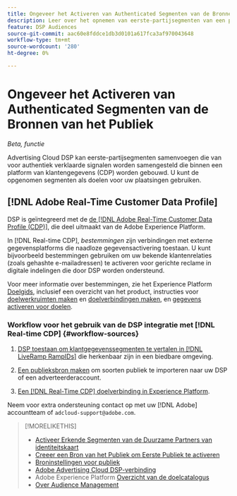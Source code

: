 ```yaml
---
title: Ongeveer het Activeren van Authenticated Segmenten van de Bronnen van het Publiek
description: Leer over het opnemen van eerste-partijsegmenten van een platform van klantengegevens.
feature: DSP Audiences
source-git-commit: aac60e8fddce1db3d0101a617fca3af970043648
workflow-type: tm+mt
source-wordcount: '280'
ht-degree: 0%

---
```


# Ongeveer het Activeren van Authenticated Segmenten van de Bronnen van het Publiek

<!-- Doesn't specifically explain what you can do in our UI -->
*Beta, functie*

Advertising Cloud DSP kan eerste-partijsegmenten samenvoegen die van voor authentiek verklaarde signalen worden samengesteld die binnen een platform van klantengegevens (CDP) worden gebouwd. U kunt de opgenomen segmenten als doelen voor uw plaatsingen gebruiken.

## [!DNL Adobe Real-Time Customer Data Profile]

DSP is geïntegreerd met de [de [!DNL Adobe Real-Time Customer Data Profile (CDP)]](https://experienceleague.adobe.com/docs/experience-platform/rtcdp/overview.html), die deel uitmaakt van de Adobe Experience Platform.

In [!DNL Real-time CDP], *bestemmingen* zijn verbindingen met externe gegevensplatforms die naadloze gegevensactivering toestaan. U kunt bijvoorbeeld bestemmingen gebruiken om uw bekende klantenrelaties (zoals gehashte e-mailadressen) te activeren voor gerichte reclame in digitale indelingen die door DSP worden ondersteund.

Voor meer informatie over bestemmingen, zie het Experience Platform [Doelgids](https://experienceleague.adobe.com/docs/experience-platform/destinations/home.html), inclusief een overzicht van het product, instructies voor [doelwerkruimten maken](https://experienceleague.adobe.com/docs/experience-platform/destinations/ui/destinations-workspace.html) en [doelverbindingen maken](https://experienceleague.adobe.com/docs/experience-platform/destinations/ui/connect-destination.html), en [gegevens activeren voor doelen](https://experienceleague.adobe.com/docs/experience-platform/destinations/ui/activate/activate-segment-streaming-destinations.html).

### Workflow voor het gebruik van de DSP integratie met [!DNL Real-time CDP] {#workflow-sources}

<!-- Make sure that titles make the distinctions clear -- everything can't be "Activate XXX." -->

1. [DSP toestaan om klantgegevenssegmenten te vertalen in [!DNL LiveRamp RampIDs]](source-durable-id.md) die herkenbaar zijn in een biedbare omgeving.<!-- I don't think I need this here: This requires DSP account-level and campaign-level settings to enable segment sharing with [!DNL LiveRamp], which will translate customer data to [!DNL RampIDs] to create targetable segments. Your DSP account team will perform this configuration. -->

1. [Een publieksbron maken](source-create.md) om soorten publiek te importeren naar uw DSP of een adverteerderaccount.

1. [Een [!DNL Real-Time CDP] doelverbinding in Experience Platform](https://experienceleague.adobe.com/docs/experience-platform/destinations/catalog/advertising/adobe-advertising-cloud-connection.html).<!-- Verify URL once it's published. -->

Neem voor extra ondersteuning contact op met uw [!DNL Adobe] accountteam of `adcloud-support@adobe.com`.

>[!MORELIKETHIS]
>
>* [Activeer Erkende Segmenten van de Duurzame Partners van identiteitskaart](source-durable-id.md)
>* [Creeer een Bron van het Publiek om Eerste Publiek te activeren](source-create.md)
>* [Broninstellingen voor publiek](source-settings.md)
>* [Adobe Advertising Cloud DSP-verbinding](https://experienceleague.adobe.com/docs/experience-platform/destinations/catalog/advertising/adobe-advertising-cloud-connection.html)
>* Adobe Experience Platform [Overzicht van de doelcatalogus](https://experienceleague.adobe.com/docs/experience-platform/destinations/catalog/overview.html)
>* [Over Audience Management](/help/dsp/audiences/audience-about.md)


